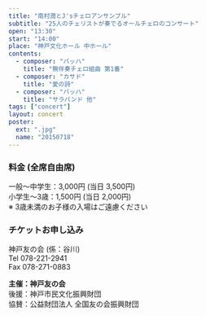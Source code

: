 ```yaml
---
title: "南村潤とJ'sチェロアンサンブル"
subtitle: "25人のチェリストが奏でるオールチェロのコンサート"
open: "13:30"
start: "14:00"
place: "神戸文化ホール 中ホール"
contents:
  - composer: "バッハ"
    title: "無伴奏チェロ組曲 第1番"
  - composer: "カサド"
    title: "愛の詩"
  - composer: "バッハ"
    title: "サラバンド 他"
tags: ["concert"]
layout: concert
poster:
  ext: ".jpg"
  name: "20150718"
---
```


### 料金 (全席自由席)

一般〜中学生：3,000円 (当日 3,500円)  
小学生〜3歳：1,500円 (当日 2,000円)  
※ 3歳未満のお子様の入場はご遠慮ください

### チケットお申し込み

神戸友の会 (係：谷川)  
Tel 078-221-2941  
Fax 078-271-0883

**主催：神戸友の会**  
後援：神戸市民文化振興財団  
協賛：公益財団法人 全国友の会振興財団
